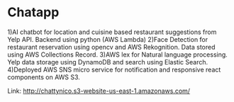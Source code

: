 # Chatapp
1)AI chatbot for location and cuisine based restaurant suggestions from Yelp API. Backend using python (AWS Lambda)
2)Face Detection for restaurant reservation using opencv and AWS Rekognition. Data stored using AWS Collections Record.
3)AWS lex for Natural language processing. Yelp data storage using DynamoDB and search using Elastic Search.
4)Deployed AWS SNS  micro service for notification and responsive react components on AWS S3.


Link:
http://chattynico.s3-website-us-east-1.amazonaws.com/
